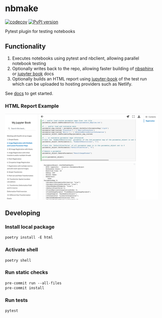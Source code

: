 # nbmake
[![codecov](https://codecov.io/gh/treebeardtech/nbmake/branch/main/graph/badge.svg?token=9GuDM35FuO)](https://codecov.io/gh/treebeardtech/nbmake)
[![PyPI version](https://badge.fury.io/py/nbmake.svg)](https://badge.fury.io/py/nbmake)

Pytest plugin for testing notebooks

## Functionality

1. Executes notebooks using pytest and nbclient, allowing parallel notebook testing
2. Optionally writes back to the repo, allowing faster building of [nbsphinx](https://github.com/spatialaudio/nbsphinx) or [jupyter book](https://github.com/executablebooks/jupyter-book) docs
3. Optionally builds an HTML report using [jupyter-book](https://github.com/executablebooks/jupyter-book) of the test run which can be uploaded to hosting providers such as Netlify.

See [docs](https://treebeardtech.github.io/nbmake) to get started.

### HTML Report Example

![HTML Report](docs/screen.png)


## Developing

### Install local package
```
poetry install -E html
```

### Activate shell
```
poetry shell
```

### Run static checks
```
pre-commit run --all-files
pre-commit install
```

### Run tests
```
pytest
```

